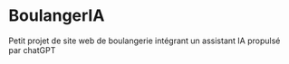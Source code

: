 # BoulangerIA
Petit projet de site web de boulangerie intégrant un assistant IA propulsé par chatGPT
